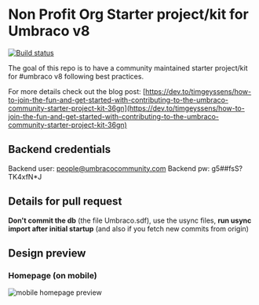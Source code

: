 # Non Profit Org Starter project/kit for Umbraco v8
[![Build status](https://ci.appveyor.com/api/projects/status/0m4c9m5ko2wfsfut?svg=true)](https://ci.appveyor.com/project/TimGeyssens/umbraco-v8-community-website-starterkit)

The goal of this repo is to have a community maintained starter project/kit for #umbraco v8 following best practices.

For more details check out the blog post: [https://dev.to/timgeyssens/how-to-join-the-fun-and-get-started-with-contributing-to-the-umbraco-community-starter-project-kit-36gn](https://dev.to/timgeyssens/how-to-join-the-fun-and-get-started-with-contributing-to-the-umbraco-community-starter-project-kit-36gn)

## Backend credentials
Backend user: people@umbracocommunity.com
Backend pw: g5##fsS?TK4xfN*J

## Details for pull request
**Don't commit the db** (the file Umbraco.sdf), use the usync files, **run usync import after initial startup** (and also if you fetch new commits from origin)

## Design preview
### Homepage (on mobile)
![mobile homepage preview](https://dev-to-uploads.s3.amazonaws.com/i/7g2wmtxfbz63x6kzhuvy.png)


